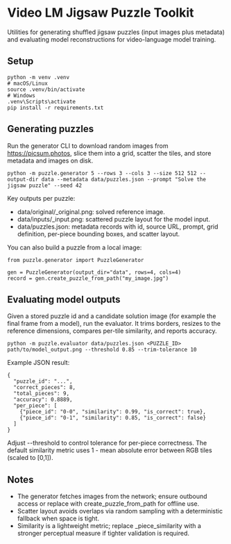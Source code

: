 # Video LM Jigsaw Puzzle Toolkit

Utilities for generating shuffled jigsaw puzzles (input images plus metadata) and evaluating model reconstructions for video-language model training.

## Setup

```
python -m venv .venv
# macOS/Linux
source .venv/bin/activate
# Windows
.venv\Scripts\activate
pip install -r requirements.txt
```

## Generating puzzles

Run the generator CLI to download random images from https://picsum.photos, slice them into a grid, scatter the tiles, and store metadata and images on disk.

```
python -m puzzle.generator 5 --rows 3 --cols 3 --size 512 512 --output-dir data --metadata data/puzzles.json --prompt "Solve the jigsaw puzzle" --seed 42
```

Key outputs per puzzle:

- data/original/<id>_original.png: solved reference image.
- data/inputs/<id>_input.png: scattered puzzle layout for the model input.
- data/puzzles.json: metadata records with id, source URL, prompt, grid definition, per-piece bounding boxes, and scatter layout.

You can also build a puzzle from a local image:

```
from puzzle.generator import PuzzleGenerator

gen = PuzzleGenerator(output_dir="data", rows=4, cols=4)
record = gen.create_puzzle_from_path("my_image.jpg")
```

## Evaluating model outputs

Given a stored puzzle id and a candidate solution image (for example the final frame from a model), run the evaluator. It trims borders, resizes to the reference dimensions, compares per-tile similarity, and reports accuracy.

```
python -m puzzle.evaluator data/puzzles.json <PUZZLE_ID> path/to/model_output.png --threshold 0.85 --trim-tolerance 10
```

Example JSON result:

```
{
  "puzzle_id": "...",
  "correct_pieces": 8,
  "total_pieces": 9,
  "accuracy": 0.8889,
  "per_piece": [
    {"piece_id": "0-0", "similarity": 0.99, "is_correct": true},
    {"piece_id": "0-1", "similarity": 0.85, "is_correct": false}
  ]
}
```

Adjust --threshold to control tolerance for per-piece correctness. The default similarity metric uses 1 - mean absolute error between RGB tiles (scaled to [0,1]).

## Notes

- The generator fetches images from the network; ensure outbound access or replace with create_puzzle_from_path for offline use.
- Scatter layout avoids overlaps via random sampling with a deterministic fallback when space is tight.
- Similarity is a lightweight metric; replace _piece_similarity with a stronger perceptual measure if tighter validation is required.
